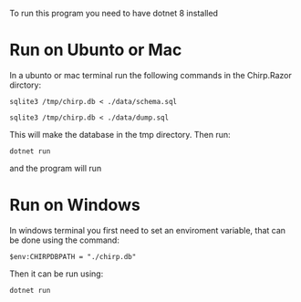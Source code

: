 To run this program you need to have dotnet 8 installed

# Run on Ubunto or Mac

In a ubunto or mac terminal run the following commands in the Chirp.Razor dirctory:

`sqlite3 /tmp/chirp.db < ./data/schema.sql`

`sqlite3 /tmp/chirp.db < ./data/dump.sql`

This will make the database in the tmp directory. Then run:

`dotnet run`

and the program will run

# Run on Windows
In windows terminal you first need to set an enviroment variable, that can be done using the command:

`$env:CHIRPDBPATH = "./chirp.db" `

Then it can be run using:

`dotnet run`
